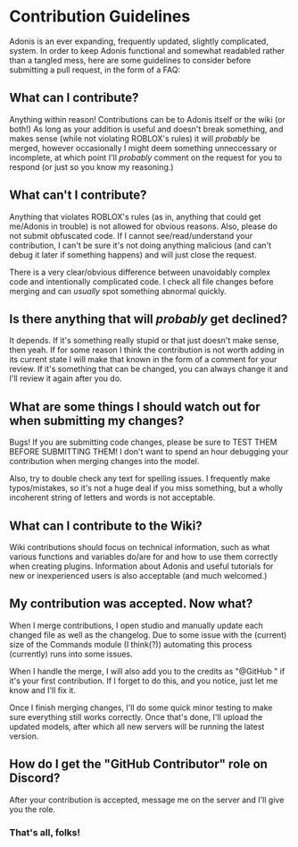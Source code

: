 # Contribution Guidelines
Adonis is an ever expanding, frequently updated, slightly complicated, system. In order to keep Adonis functional and somewhat readabled rather than a tangled mess, here are some guidelines to consider before submitting a pull request, in the form of a FAQ:

## What can I contribute?
Anything within reason! Contributions can be to Adonis itself or the wiki (or both!) As long as your addition is useful and doesn't break something, and makes sense (while not violating ROBLOX's rules) it will *probably* be merged, however occasionally I might deem something unneccessary or incomplete, at which point I'll *probably* comment on the request for you to respond (or just so you know my reasoning.)

## What can't I contribute?
Anything that violates ROBLOX's rules (as in, anything that could get me/Adonis in trouble) is not allowed for obvious reasons. Also, please do not submit obfuscated code. If I cannot see/read/understand your contribution, I can't be sure it's not doing anything malicious (and can't debug it later if something happens) and will just close the request.

There is a very clear/obvious difference between unavoidably complex code and intentionally complicated code. I check all file changes before merging and can *usually* spot something abnormal quickly. 

## Is there anything that will *probably* get declined?
It depends. If it's something really stupid or that just doesn't make sense, then yeah. If for some reason I think the contribution is not worth adding in its current state I will make that known in the form of a comment for your review. If it's something that can be changed, you can always change it and I'll review it again after you do.

## What are some things I should watch out for when submitting my changes?
Bugs! If you are submitting code changes, please be sure to TEST THEM BEFORE SUBMITTING THEM! I don't want to spend an hour debugging your contribution when merging changes into the model. 

Also, try to double check any text for spelling issues. I frequently make typos/mistakes, so it's not a huge deal if you miss something, but a wholly incoherent string of letters and words is not acceptable. 

## What can I contribute to the Wiki?
Wiki contributions should focus on technical information, such as what various functions and variables do/are for and how to use them correctly when creating plugins. Information about Adonis and useful tutorials for new or inexperienced users is also acceptable (and much welcomed.)

## My contribution was accepted. Now what?
When I merge contributions, I open studio and manually update each changed file as well as the changelog. Due to some issue with the (current) size of the Commands module (I think(?)) automating this process (currently) runs into some issues.

When I handle the merge, I will also add you to the credits as "@GitHub <YourGitHubUsernameHere>" if it's your first contribution. If I forget to do this, and you notice, just let me know and I'll fix it.

Once I finish merging changes, I'll do some quick minor testing to make sure everything still works correctly. Once that's done, I'll upload the updated models, after which all new servers will be running the latest version. 

## How do I get the "GitHub Contributor" role on Discord?
After your contribution is accepted, message me on the server and I'll give you the role.


### That's all, folks!
